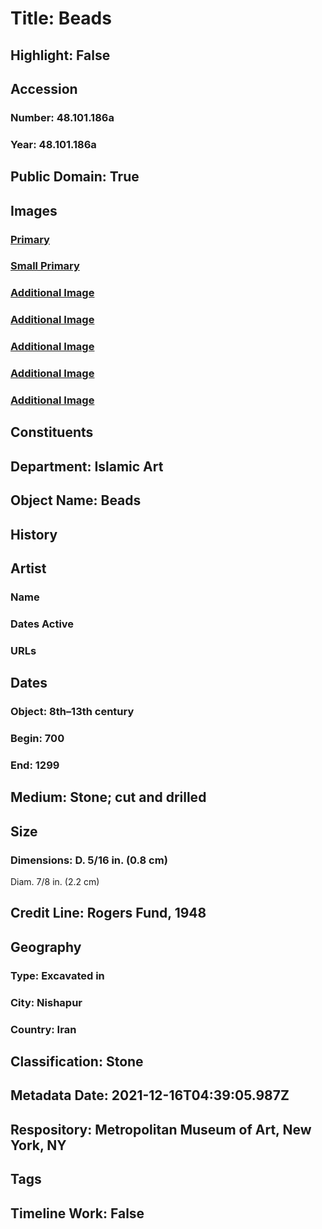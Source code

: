 # Title: Beads
## Highlight: False
## Accession
### Number: 48.101.186a
### Year: 48.101.186a
## Public Domain: True
## Images
### [Primary](https://images.metmuseum.org/CRDImages/is/original/sf48-101-186a.jpg)
### [Small Primary](https://images.metmuseum.org/CRDImages/is/web-large/sf48-101-186a.jpg)
### [Additional Image](https://images.metmuseum.org/CRDImages/is/original/sf48-101-186a.jpg)
### [Additional Image](https://images.metmuseum.org/CRDImages/is/original/sf48-101-186a1.jpg)
### [Additional Image](https://images.metmuseum.org/CRDImages/is/original/sf48-101-186b-a.jpg)
### [Additional Image](https://images.metmuseum.org/CRDImages/is/original/sf48-101-186b-b.jpg)
### [Additional Image](https://images.metmuseum.org/CRDImages/is/original/sf48-101-186c.jpg)
## Constituents
## Department: Islamic Art
## Object Name: Beads
## History
## Artist
### Name
### Dates Active
### URLs
## Dates
### Object: 8th–13th century
### Begin: 700
### End: 1299
## Medium: Stone; cut and drilled
## Size
### Dimensions: D. 5/16 in. (0.8 cm)
Diam. 7/8 in. (2.2 cm)
## Credit Line: Rogers Fund, 1948
## Geography
### Type: Excavated in
### City: Nishapur
### Country: Iran
## Classification: Stone
## Metadata Date: 2021-12-16T04:39:05.987Z
## Respository: Metropolitan Museum of Art, New York, NY
## Tags
## Timeline Work: False